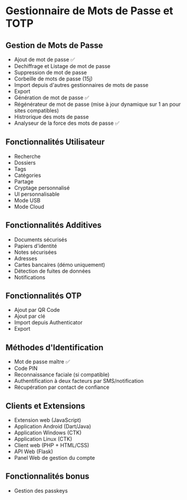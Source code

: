 # Gestionnaire de Mots de Passe et TOTP

## Gestion de Mots de Passe
- Ajout de mot de passe ✅
- Dechiffrage et Listage de mot de passe
- Suppression de mot de passe
- Corbeille de mots de passe (15j)
- Import depuis d'autres gestionnaires de mots de passe
- Export
- Génération de mot de passe ✅
- Régénérateur de mot de passe (mise à jour dynamique sur 1 an pour sites compatibles)
- Histrorique des mots de passe
- Analyseur de la force des mots de passe ✅

## Fonctionnalités Utilisateur
- Recherche
- Dossiers
- Tags
- Catégories
- Partage
- Cryptage personnalisé
- UI personnalisable
- Mode USB
- Mode Cloud

## Fonctionnalités Additives
- Documents sécurisés
- Papiers d'identité
- Notes sécurisées
- Adresses
- Cartes bancaires (démo uniquement)
- Détection de fuites de données
- Notifications

## Fonctionnalités OTP
- Ajout par QR Code
- Ajout par clé
- Import depuis Authenticator
- Export

## Méthodes d'Identification
- Mot de passe maître ✅
- Code PIN
- Reconnaissance faciale (si compatible)
- Authentification à deux facteurs par SMS/notification
- Récupération par contact de confiance

## Clients et Extensions
- Extension web (JavaScript)
- Application Android (Dart/Java)
- Application Windows (CTK)
- Application Linux (CTK)
- Client web (PHP + HTML/CSS)
- API Web (Flask)
- Panel Web de gestion du compte

## Fonctionnalités bonus
- Gestion des passkeys
